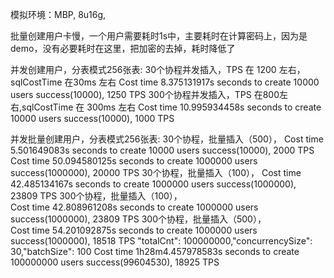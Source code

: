 模拟环境：MBP, 8u16g,

批量创建用户卡慢，一个用户需要耗时1s中，主要耗时在计算密码上，因为是demo，没有必要耗时在这里，把加密的去掉，耗时降低了

并发创建用户，分表模式256张表:
    30个协程并发插入，TPS 在 1200 左右，sqlCostTime 在30ms 左右
        Cost time 8.375131917s seconds to create 10000 users success(10000), 1250 TPS
    300个协程并发插入，TPS 在800左右,sqlCostTime 在 300ms 左右
        Cost time 10.995934458s seconds to create 10000 users success(10000), 1000 TPS


并发批量创建用户，分表模式256张表:
    30个协程，批量插入（500），
        Cost time 5.501649083s seconds to create 10000 users success(10000), 2000 TPS
        Cost time 50.094580125s seconds to create 1000000 users success(1000000), 20000 TPS
    30个协程，批量插入（100），
        Cost time 42.485134167s seconds to create 1000000 users success(1000000), 23809 TPS
    300个协程，批量插入（100），        
        Cost time 42.808961208s seconds to create 1000000 users success(1000000), 23809 TPS
    300个协程，批量插入（500），                
        Cost time 54.201092875s seconds to create 1000000 users success(1000000), 18518 TPS
    "totalCnt": 100000000,"concurrencySize": 30,"batchSize": 100
        Cost time 1h28m4.457978583s seconds to create 100000000 users success(99604530), 18925 TPS
